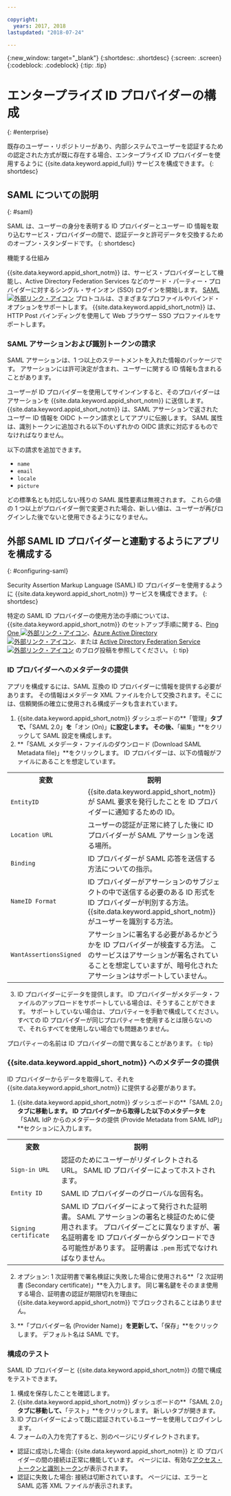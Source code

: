 ```yaml
---

copyright:
  years: 2017, 2018
lastupdated: "2018-07-24"

---
```


{:new_window: target="_blank"}
{:shortdesc: .shortdesc}
{:screen: .screen}
{:codeblock: .codeblock}
{:tip: .tip}

# エンタープライズ ID プロバイダーの構成
{: #enterprise}

既存のユーザー・リポジトリーがあり、内部システムでユーザーを認証するための認定された方式が既に存在する場合、エンタープライズ ID プロバイダーを使用するように {{site.data.keyword.appid_full}} サービスを構成できます。
{: shortdesc}

## SAML についての説明
{: #saml}

SAML は、ユーザーの身分を表明する ID プロバイダーとユーザー ID 情報を取り込むサービス・プロバイダーの間で、認証データと許可データを交換するためのオープン・スタンダードです。
{: shortdesc}

機能する仕組み

{{site.data.keyword.appid_short_notm}} は、サービス・プロバイダーとして機能し、Active Directory Federation Services などのサード・パーティー・プロバイダーに対するシングル・サインオン (SSO) ログインを開始します。 <a href="http://saml.xml.org/saml-specifications" target="_blank">SAML <img src="../../icons/launch-glyph.svg" alt="外部リンク・アイコン"></a> プロトコルは、さまざまなプロファイルやバインド・オプションをサポートします。 {{site.data.keyword.appid_short_notm}} は、HTTP Post バインディングを使用して Web ブラウザー SSO プロファイルをサポートします。

### SAML アサーションおよび識別トークンの請求

SAML アサーションは、1 つ以上のステートメントを入れた情報のパッケージです。 アサーションには許可決定が含まれ、ユーザーに関する ID 情報も含まれることがあります。

ユーザーが ID プロバイダーを使用してサインインすると、そのプロバイダーはアサーションを {{site.data.keyword.appid_short_notm}} に送信します。 {{site.data.keyword.appid_short_notm}} は、SAML アサーションで返されたユーザー ID 情報を OIDC トークン請求としてアプリに伝搬します。 SAML 属性は、識別トークンに追加される以下のいずれかの OIDC 請求に対応するものでなければなりません。

以下の請求を追加できます。
* `name`
* `email`
* `locale`
* `picture`

どの標準名とも対応しない残りの SAML 属性要素は無視されます。 これらの値の 1 つ以上がプロバイダー側で変更された場合、新しい値は、ユーザーが再びログインした後でないと使用できるようになりません。

## 外部 SAML ID プロバイダーと連動するようにアプリを構成する
{: #configuring-saml}

Security Assertion Markup Language (SAML) ID プロバイダーを使用するように {{site.data.keyword.appid_short_notm}} サービスを構成できます。
{: shortdesc}

特定の SAML ID プロバイダーの使用方法の手順については、{{site.data.keyword.appid_short_notm}} のセットアップ手順に関する、[Ping One ![外部リンク・アイコン](../icons/launch-glyph.svg "外部リンク・アイコン")](https://www.ibm.com/blogs/bluemix/2018/03/setting-ibm-cloud-app-id-ping-one/)、[Azure Active Directory ![外部リンク・アイコン](../icons/launch-glyph.svg "外部リンク・アイコン")](https://www.ibm.com/blogs/bluemix/2018/03/setting-ibm-cloud-app-id-azure-active-directory/)、または [Active Directory Federation Service ![外部リンク・アイコン](../icons/launch-glyph.svg "外部リンク・アイコン")](https://www.ibm.com/blogs/bluemix/2018/03/setting-ibm-cloud-app-id-active-directory-federation-service/) のブログ投稿を参照してください。
{: tip}

### ID プロバイダーへのメタデータの提供

アプリを構成するには、SAML 互換の ID プロバイダーに情報を提供する必要があります。 その情報はメタデータ XML ファイルを介して交換されます。そこには、信頼関係の確立に使用される構成データも含まれています。

1. {{site.data.keyword.appid_short_notm}} ダッシュボードの**「管理」**タブで、**「SAML 2.0」**を**「オン (On)」**に設定します。 その後、**「編集」**をクリックして SAML 設定を構成します。
2. **「SAML メタデータ・ファイルのダウンロード (Download SAML Metadata file)」**をクリックします。 ID プロバイダーは、以下の情報がファイルにあることを想定しています。
  <table>
    <tr>
      <th> 変数 </th>
      <th> 説明 </th>
    </tr>
    <tr>
      <td><code>EntityID</code></td>
      <td>{{site.data.keyword.appid_short_notm}} が SAML 要求を発行したことを ID プロバイダーに通知するための ID。</td>
    </tr>
    <tr>
      <td><code>Location URL</code></td>
      <td>ユーザーの認証が正常に終了した後に ID プロバイダーが SAML アサーションを送る場所。</td>
    </tr>
    <tr>
      <td><code>Binding</code></td>
      <td>ID プロバイダーが SAML 応答を送信する方法についての指示。</td>
    </tr>
    <tr>
      <td><code>NameID Format</code></td>
      <td>ID プロバイダーがアサーションのサブジェクトの中で送信する必要のある ID 形式を ID プロバイダーが判別する方法。 {{site.data.keyword.appid_short_notm}} がユーザーを識別する方法。</td>
    </tr>
    <tr>
      <td><code>WantAssertionsSigned</code></td>
      <td>アサーションに署名する必要があるかどうかを ID プロバイダーが検査する方法。 このサービスはアサーションが署名されていることを想定していますが、暗号化されたアサーションはサポートしていません。</td>
    </tr>
  </table>

3. ID プロバイダーにデータを提供します。 ID プロバイダーがメタデータ・ファイルのアップロードをサポートしている場合は、そうすることができます。 サポートしていない場合は、プロパティーを手動で構成してください。 すべての ID プロバイダーが同じプロパティーを使用するとは限らないので、それらすべてを使用しない場合でも問題ありません。

プロパティーの名前は ID プロバイダーの間で異なることがあります。
{: tip}

### {{site.data.keyword.appid_short_notm}} へのメタデータの提供

ID プロバイダーからデータを取得して、それを {{site.data.keyword.appid_short_notm}} に提供する必要があります。

1. {{site.data.keyword.appid_short_notm}} ダッシュボードの**「SAML 2.0」**タブに移動します。 ID プロバイダーから取得した以下のメタデータを**「SAML IdP からのメタデータの提供 (Provide Metadata from SAML IdP)」**セクションに入力します。
  <table>
    <tr>
      <th> 変数 </th>
      <th> 説明 </th>
    </tr>
    <tr>
      <td><code>Sign-in URL</code></td>
      <td>認証のためにユーザーがリダイレクトされる URL。 SAML ID プロバイダーによってホストされます。</td>
    </tr>
    <tr>
      <td><code>Entity ID</code></td>
      <td>SAML ID プロバイダーのグローバルな固有名。</td>
    </tr>
    <tr>
      <td><code>Signing certificate</code></td>
      <td>SAML ID プロバイダーによって発行された証明書。 SAML アサーションの署名と検証のために使用されます。 プロバイダーごとに異なりますが、署名証明書を ID プロバイダーからダウンロードできる可能性があります。 証明書は <code>.pem</code> 形式でなければなりません。</td>
    </tr>
  </table>

2. オプション: 1 次証明書で署名検証に失敗した場合に使用される**「2 次証明書 (Secondary certificate)」**を入力します。 同じ署名鍵をそのまま使用する場合、証明書の認証が期限切れを理由に {{site.data.keyword.appid_short_notm}} でブロックされることはありません。

3. **「プロバイダー名 (Provider Name)」**を更新して、**「保存」**をクリックします。 デフォルト名は SAML です。


### 構成のテスト

SAML ID プロバイダーと {{site.data.keyword.appid_short_notm}} の間で構成をテストできます。

1. 構成を保存したことを確認します。
2. {{site.data.keyword.appid_short_notm}} ダッシュボードの**「SAML 2.0」**タブに移動して、**「テスト」**をクリックします。 新しいタブが開きます。
3. ID プロバイダーによって既に認証されているユーザーを使用してログインします。
4. フォームの入力を完了すると、別のページにリダイレクトされます。
  * 認証に成功した場合: {{site.data.keyword.appid_short_notm}} と ID プロバイダーの間の接続は正常に機能しています。 ページには、有効な[アクセス・トークンと識別トークン](/docs/services/appid/authorization.html#key-concepts)が表示されます。
  * 認証に失敗した場合: 接続は切断されています。 ページには、エラーと SAML 応答 XML ファイルが表示されます。
